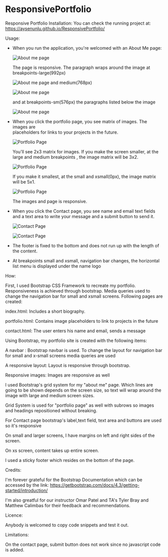 # ResponsivePortfolio
Responsive Portfolio
Installation:
    You can check the running project at:  
    https://aysenunlu.github.io/ResponsivePortfolio/

Usage:
   - When you run the application, you're welcomed with an About Me page:

     ![About me page](assets/images/a1.png)

     The page is responsive. The paragraph wraps around the image at breakpoints-large(992px) 

     ![About me page](assets/images/a2.png)
     and medium(768px) 

     ![About me page](assets/images/a3.png)
     
     and at breakpoints-sm(576px) the paragraphs listed below the image

     ![About me page](assets/images/a4.png)

   - When you click the portfolio page, you see matrix of images. The images are    
     placeholders for links to your projects in the future.  

     ![Portfolio Page ](assets/images/b1.png)

     You'll see 2x3 matrix for images. 
     If you make the screen smaller, at the large and medium breakpoints , the image matrix will be 3x2. 

     ![Portfolio Page ](assets/images/b2.png)
     
     If you make it smallest, at the small and xsmall(0px), the image matrix will be 5x1. 
     
     ![Portfolio Page ](assets/images/b3.png)

     The images and page is responsive.

   - When you click the Contact page, you see name and email text fields and a text 
     area to write your message and a submit button to send it.  

     ![Contact Page ](assets/images/c1.png)
     
     ![Contact Page ](assets/images/c4.png)

   - The footer is fixed to the bottom and does not run up with the length of the content.   

   - At breakpoints small and xsmall, navigation bar changes, the horizontal list menu 
    is displayed under the name logo

How:

First, I used Bootstrap CSS Framework to recreate my portfolio. Responsiveness is achieved through bootstrap. Media queries used to change the navigation bar for small and xsmall screens. Following pages are created:

index.html: Includes a short biography.

portfolio.html: Contains image placeholders to link to projects in the future

contact.html: The user enters his name and email, sends a message

Using Bootstrap, my portfolio site is created with the following items:


A navbar : Bootstrap navbar is used. To change the layout for navigation bar for small and x-small screens media queries are used 

A responsive layout: Layout is responsive through bootstrap.

Responsive images: Images are responsive as well

I used Bootstrap's grid system for my "about me" page. Which lines are going to be shown depends on the screen size, so text will wrap around the image with large and medium screen sizes.

Grid System is used for "portfolio page" as well with subrows so images and headings repositioned without breaking.

For Contact page bootstrap's label,text field, text area and buttons are used so it's responsive

On small and larger screens, I have margins on left and right sides of the screen. 

On xs screen, content takes up entire screen.

I used a sticky footer which resides on the bottom of the page.

Credits: 

I'm forever grateful for the Bootstrap Documentation which can be accessed by the link:
https://getbootstrap.com/docs/4.3/getting-started/introduction/

I'm also greatful for our instructor Omar Patel and TA's Tyler Bray and Matthew Calimbas for their feedback and recommendations.

Licence:

Anybody is welcomed to copy code snippets and test it out.

Limitations:

On the contact page, submit button does not work since no javascript code is added.



